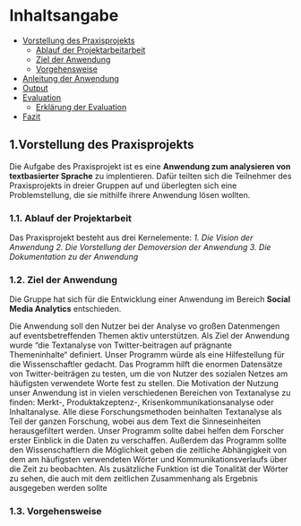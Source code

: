 # Inhaltsangabe 
- [Vorstellung des Praxisprojekts](#vorstellung-des-Praxisprojekts)
   - [Ablauf der Projektarbeitarbeit](#ablauf-der-projektarbeit)
   - [Ziel der Anwendung](#ziel-der-anwendung)
   - [Vorgehensweise](#vorgehensweise)
- [Anleitung der Anwendung](#anleitung-der-anwendung)
- [Output](#output)
- [Evaluation](#evaluation)
   - [Erklärung der Evaluation](#erklärung-der-evaluation)   
- [Fazit](#fazit-der-funktionalität-der-anwendung)

## 1.Vorstellung des Praxisprojekts
Die Aufgabe des Praxisprojekt ist es eine **Anwendung zum analysieren von textbasierter Sprache** zu implentieren. Dafür teilten sich die Teilnehmer des Praxisprojekts in dreier Gruppen auf und überlegten sich eine Problemstellung, die sie mithilfe ihrere Anwendung lösen wollten.

### 1.1. Ablauf der Projektarbeit
Das Praxisprojekt besteht aus drei Kernelemente:
_1. Die Vision der Anwendung_
_2. Die Vorstellung der Demoversion der Anwendung_
_3. Die Dokumentation zu der Anwendung_

### 1.2. Ziel der Anwendung
Die Gruppe hat sich für die Entwicklung einer Anwendung im Bereich **Social Media Analytics** entschieden. 

Die Anwendung soll den Nutzer bei der Analyse vo großen Datenmengen auf eventsbetreffenden Themen aktiv unterstützen.  Als Ziel der Anwendung wurde “die Textanalyse von Twitter-beitragen auf prägnante Themeninhalte“ definiert. 
Unser Programm würde als eine Hilfestellung für die Wissenschaftler gedacht. Das Programm hilft die enormen Datensätze von Twitter-beiträgen zu testen, um die von Nutzer des sozialen Netzes am häufigsten verwendete Worte fest zu stellen. Die Motivation der Nutzung unser Anwendung ist in vielen verschiedenen Bereichen von Textanalyse zu finden: Merkt-, Produktakzeptenz-, Krisenkommunikationsanalyse oder Inhaltanalyse. Alle diese Forschungsmethoden beinhalten Textanalyse als Teil der ganzen Forschung, wobei aus dem Text die Sinneseinheiten herausgefiltert werden. Unser Programm sollte dabei helfen dem Forscher erster Einblick in die Daten zu verschaffen. Außerdem das Programm sollte den Wissenschaftlern die Möglichkeit geben die zeitliche Abhängigkeit von dem am häufigsten verwendeten Wörter und Kommunikationsverlaufs über die Zeit zu beobachten. Als zusätzliche Funktion ist die Tonalität der Wörter zu sehen, die auch mit dem zeitlichen Zusammenhang als Ergebnis ausgegeben werden sollte

### 1.3. Vorgehensweise
